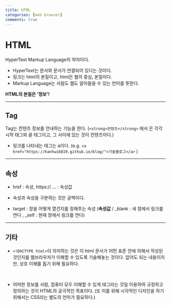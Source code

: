 ```yaml
---
title: HTML
categories: [web browser]
comments: true
---
```


# HTML 

HyperText Markup Language의 약자이다.

- HyperText는 문서와 문서가 연결되어 있다는 것이다.
- 링크는 html의 본질이고, html은 웹의 중심, 본질이다.
- Markup Language는 사람도 웹도 알아들을 수 있는 언어를 뜻한다.

**HTML의 본질은 '정보'!**

---


## Tag

Tag는 컨텐츠 정보를 안내하는 기능을 한다. (`<strong>컨텐츠</strong>` 에서 <strong></strong>은 각각 시작 태그와 끝 태그이고, 그 사이에 있는 것이 컨텐츠이다.)

- 링크를 나타내는 태그는 a이다.
(e.g. `<a href="https://hanhwi6819.github.io/blog/">기술블로그</a>` )

---

## 속성

- href : 속성, https:// ... : 속성값

- 속성과 속성을 구분하는 것은 공백이다.

- target : 창을 어떻게 열건지를 정해주는 속성
(**속성값** / _blank : 새 창에서 링크를 연다 , _self : 현재 창에서 링크를 연다)

---

## 기타

- `<!DOCTYPE html>`이 의미하는 것은  이 html 문서가 어떤 표준 안에 의해서 작성된 것인지를 웹브라우저가 이해할 수 있도록 기술해놓는 것이다. 없어도 되는 내용이지만, 상호 이해를 돕기 위해 필요하다.

<br>

- 어떠한 정보를 사람, 컴퓨터 모두 이해할 수 있게 태그라는 것일 이용하여 규정하고 정의하는 것이 HTML의 궁극적인 목표이다. (또 이를 위해 시각적인 디자인을 하기 위해서는 CSS라는 별도의 언어가 필요하다.)
